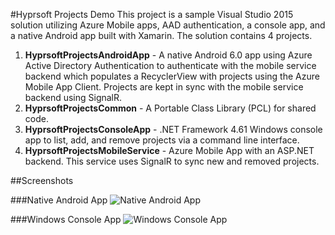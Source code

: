 #Hyprsoft Projects Demo
This project is a sample Visual Studio 2015 solution utilizing Azure Mobile apps, AAD authentication, a console app, and a native Android app built with Xamarin.  The solution contains 4 projects.

1. **HyprsoftProjectsAndroidApp** - A native Android 6.0 app using Azure Active Directory Authentication to authenticate with the mobile service backend which populates a RecyclerView with projects using the Azure Mobile App Client.  Projects are kept in sync with the mobile service backend using SignalR.
2. **HyprsoftProjectsCommon** - A Portable Class Library (PCL) for shared code.
3. **HyprsoftProjectsConsoleApp** - .NET Framework 4.61 Windows console app to list, add, and remove projects via a command line interface. 
4. **HyprsoftProjectsMobileService** - Azure Mobile App with an ASP.NET backend.  This service uses SignalR to sync new and removed projects.

##Screenshots

###Native Android App
![Native Android App](https://raw.github.com/hyprsoftcorp/hyprsoftprojects/master/images/android.png "Native Android App")

###Windows Console App
![Windows Console App](https://raw.github.com/hyprsoftcorp/hyprsoftprojects/master/images/console.png "Windows Console App")
